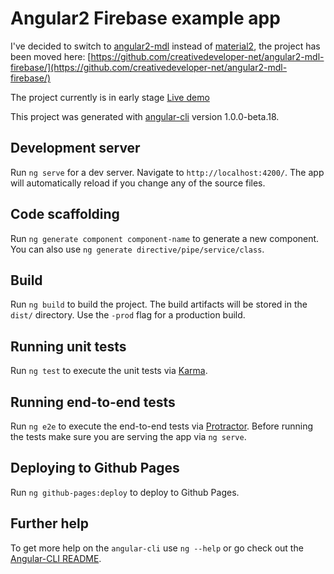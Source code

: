 # Angular2 Firebase example app

I've decided to switch to [angular2-mdl](https://github.com/mseemann/angular2-mdl) instead of [material2](https://github.com/mseemann/angular2-mdl), the project has been moved here:
[https://github.com/creativedeveloper-net/angular2-mdl-firebase/](https://github.com/creativedeveloper-net/angular2-mdl-firebase/)

The project currently is in early stage
[Live demo](https://angular2-test-9dceb.firebaseapp.com)

This project was generated with [angular-cli](https://github.com/angular/angular-cli) version 1.0.0-beta.18.

## Development server
Run `ng serve` for a dev server. Navigate to `http://localhost:4200/`. The app will automatically reload if you change any of the source files.

## Code scaffolding

Run `ng generate component component-name` to generate a new component. You can also use `ng generate directive/pipe/service/class`.

## Build

Run `ng build` to build the project. The build artifacts will be stored in the `dist/` directory. Use the `-prod` flag for a production build.

## Running unit tests

Run `ng test` to execute the unit tests via [Karma](https://karma-runner.github.io).

## Running end-to-end tests

Run `ng e2e` to execute the end-to-end tests via [Protractor](http://www.protractortest.org/).
Before running the tests make sure you are serving the app via `ng serve`.

## Deploying to Github Pages

Run `ng github-pages:deploy` to deploy to Github Pages.

## Further help

To get more help on the `angular-cli` use `ng --help` or go check out the [Angular-CLI README](https://github.com/angular/angular-cli/blob/master/README.md).
